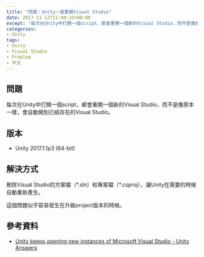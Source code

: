 ```yaml
---
title: "問題：Unity一直重開Visual Studio"
date: 2017-11-12T11:40:33+08:00
except: "每次在Unity中打開一個script，都會重開一個新的Visual Studio，而不是像原本一樣，會自動開到已經存在的Visual Studio。"
categories:
- Unity
tags:
- Unity
- Visual Studio
- Problem
- 中文
---
```


## 問題

每次在Unity中打開一個script，都會重開一個新的Visual Studio，而不是像原本一樣，會自動開到已經存在的Visual Studio。

## 版本

- Unity 2017.1.1p3 (64-bit)

## 解決方式

刪除Visual Studio的方案檔（\*.sln）和專案檔（\*.csproj），讓Unity在需要的時候自動重新產生。

這個問題似乎容易發生在升級project版本的時候。

## 參考資料

- [Unity keeps opening new instances of Microsoft Visual Studio - Unity Answers](https://answers.unity.com/questions/1078859/unity-keeps-opening-new-instances-of-microsoft-vis.html)